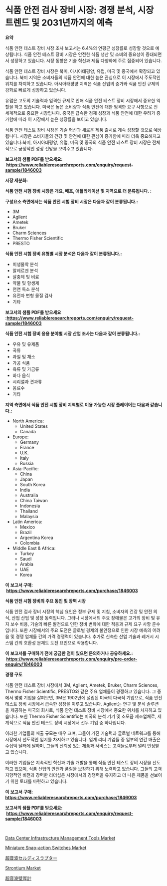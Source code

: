 <p><h1>식품 안전 검사 장비 시장: 경쟁 분석, 시장 트렌드 및 2031년까지의 예측</h1></p><p><strong>요약</strong></p>
<p><p>식품 안전 테스트 장비 시장 조사 보고서는 6.4%의 연평균 성장률로 성장할 것으로 예상됩니다. 식품 안전 테스트 장비 시장은 안전한 식품 생산 및 소비의 중요성이 증대되면서 성장하고 있습니다. 시장 동향은 기술 혁신과 제품 다양화에 주로 집중되어 있습니다.</p><p>식품 안전 테스트 장비 시장은 북미, 아시아태평양, 유럽, 미국 및 중국에서 확장되고 있습니다. 북미 지역은 소비자들의 식품 안전에 대한 높은 관심으로 이 시장에서 주도적인 위치를 차지하고 있습니다. 아시아태평양 지역은 식품 산업의 증가와 식품 안전 규제의 강화로 빠르게 성장하고 있습니다. </p><p>유럽은 고도의 기술력과 엄격한 규제로 인해 식품 안전 테스트 장비 시장에서 중요한 역할을 하고 있습니다. 미국은 높은 소비량과 식품 안전에 대한 엄격한 요구 사항으로 전 세계적으로 중요한 시장입니다. 중국은 급속한 경제 성장과 식품 안전에 대한 우려가 증가함에 따라 이 시장에서 높은 성장률을 보이고 있습니다. </p><p>식품 안전 테스트 장비 시장은 기술 혁신과 새로운 제품 출시로 계속 성장할 것으로 예상됩니다. 시장은 소비자들의 건강 및 안전에 대한 관심이 증가함에 따라 더욱 중요해지고 있습니다.북미, 아시아태평양, 유럽, 미국 및 중국의 식품 안전 테스트 장비 시장은 전체적으로 긍정적인 성장 전망을 보여주고 있습니다.</p></p>
<p><strong>보고서의 샘플 PDF를 받으세요: &nbsp;<a href="https://www.reliableresearchreports.com/enquiry/request-sample/1846003">https://www.reliableresearchreports.com/enquiry/request-sample/1846003</a></strong></p>
<p><strong>시장 세분화:</strong></p>
<p><strong> 식품 안전 시험 장비 시장은 개요, 배포, 애플리케이션 및 지역으로 더 분류됩니다. :</strong></p>
<p><strong>구성요소 측면에서는 식품 안전 시험 장비 시장은 다음과 같이 분류됩니다.:</strong></p>
<p><ul><li>3M</li><li>Agilent</li><li>Ametek</li><li>Bruker</li><li>Charm Sciences</li><li>Thermo Fisher Scientific</li><li>PRESTO</li></ul></p>
<p><strong> 식품 안전 시험 장비 유형별 시장 분석은 다음과 같이 분류됩니다.:</strong></p>
<p><ul><li>미생물학 분석</li><li>알레르겐 분석</li><li>살충제 및 비료</li><li>약물 및 항생제</li><li>천연 독소 분석</li><li>유전자 변형 물질 검사</li><li>기타</li></ul></p>
<p><strong>보고서의 샘플 PDF를 받으세요 :<a href="https://www.reliableresearchreports.com/enquiry/request-sample/1846003">https://www.reliableresearchreports.com/enquiry/request-sample/1846003</a></strong></p>
<p><strong> 식품 안전 시험 장비 응용 분야별 시장 산업 조사는 다음과 같이 분류됩니다.:</strong></p>
<p><ul><li>우유 및 유제품</li><li>곡류</li><li>과일 및 채소</li><li>가공 식품</li><li>육류 및 가금류</li><li>바다 음식</li><li>시리얼과 견과류</li><li>음료수</li><li>기타</li></ul></p>
<p><strong>지역 측면에서 식품 안전 시험 장비 지역별로 이용 가능한 시장 플레이어는 다음과 같습니다.:</strong></p>
<p><ul>
    <li>
        North America:
        <ul>
            <li>United States</li>
            <li>Canada</li>
        </ul>
    </li>
    <li>
        Europe:
        <ul>
            <li>Germany</li>
            <li>France</li>
            <li>U.K.</li>
            <li>Italy</li>
            <li>Russia</li>
        </ul>
    </li>
    <li>
        Asia-Pacific:
        <ul>
            <li>China</li>
            <li>Japan</li>
            <li>South Korea</li>
            <li>India</li>
            <li>Australia</li>
            <li>China Taiwan</li>
            <li>Indonesia</li>
            <li>Thailand</li>
            <li>Malaysia</li>
        </ul>
    </li>
    <li>
        Latin America:
        <ul>
            <li>Mexico</li>
            <li>Brazil</li>
            <li>Argentina Korea</li>
            <li>Colombia</li>
        </ul>
    </li>
    <li>
        Middle East & Africa:
        <ul>
            <li>Turkey</li>
            <li>Saudi</li>
            <li>Arabia</li>
            <li>UAE</li>
            <li>Korea</li>
        </ul>
    </li>
    </ul></p>
<p><strong>이 보고서 구매: &nbsp;<a href="https://www.reliableresearchreports.com/purchase/1846003">https://www.reliableresearchreports.com/purchase/1846003</a></strong></p>
<p><strong>식품 안전 시험 장비의 주요 동인 및 장벽 시장</strong></p>
<p><p>식품 안전 검사 장비 시장의 핵심 요인은 정부 규제 및 지침, 소비자의 건강 및 안전 의식, 산업 산업 및 성장 동력입니다. 그러나 시장에서의 주요 장애물은 고가의 장비 및 유지 보수 비용, 기술의 빠른 발전으로 인한 장비 변화에 대한 적응과 규제 요구 사항 준수입니다. 또한 시장에서의 주요 도전은 글로벌 경제의 불안정으로 인한 시장 예측의 어려움 및 경쟁 업체들 간의 가격 경쟁력이 있습니다. 추가로 신속한 산업 기술과 레거시 시스템 간의 호환성 문제도 도전 요인으로 작용합니다.</p></p>
<p><strong>이 보고서를 구매하기 전에 궁금한 점이 있으면 문의하거나 공유하세요.: &nbsp;<a href="https://www.reliableresearchreports.com/enquiry/pre-order-enquiry/1846003">https://www.reliableresearchreports.com/enquiry/pre-order-enquiry/1846003</a></strong></p>
<p><strong>경쟁 구도</strong></p>
<p><p>식품 안전 테스트 장비 시장에서 3M, Agilent, Ametek, Bruker, Charm Sciences, Thermo Fisher Scientific, PRESTO와 같은 주요 업체들이 경쟁하고 있습니다. 그 중에서 몇몇 기업을 살펴보면, 3M은 1902년에 설립된 미국의 다국적 기업으로, 식품 안전 테스트 장비 시장에서 급속한 성장을 이루고 있습니다. Agilent는 연구 및 분석 솔루션을 제공하는 미국의 회사로, 식품 안전 테스트 장비 시장에서 중요한 위치를 차지하고 있습니다. 또한 Thermo Fisher Scientific는 미국의 분석 기기 및 소모품 제조업체로, 세계적으로 식품 안전 테스트 장비 시장에서 선두 기업 중 하나입니다.</p><p>이러한 기업들의 매출 규모는 매우 크며, 그들이 가진 기술력과 글로벌 네트워크를 통해 시장에서 선도적인 입지를 차지하고 있습니다. 업계 리더 기업들 중 일부의 연간 매출은 수십억 달러에 달하며, 그들의 신뢰성 있는 제품과 서비스는 고객들로부터 널리 인정받고 있습니다.</p><p>이러한 기업들은 지속적인 혁신과 기술 개발을 통해 식품 안전 테스트 장비 시장을 선도하고 있으며, 식품 산업의 안전과 품질을 보장하기 위해 노력하고 있습니다. 그들의 고객지향적인 비전과 강력한 리더십은 시장에서의 경쟁력을 유지하고 더 나은 제품을 선보이기 위한 토대를 마련하고 있습니다.</p></p>
<p><strong>이 보고서 구매: &nbsp; <a href="https://www.reliableresearchreports.com/purchase/1846003">https://www.reliableresearchreports.com/purchase/1846003</a></strong></p>
<p><strong>보고서의 샘플 PDF를 받으세요: &nbsp;<a href="https://www.reliableresearchreports.com/enquiry/request-sample/1846003">https://www.reliableresearchreports.com/enquiry/request-sample/1846003</a></strong><strong></strong></p>
<p>&nbsp;</p>
<p><p><a href="https://issuu.com/reportprime-2/docs/data-center-infrastructure-management-tools-market">Data Center Infrastructure Management Tools Market</a></p><p><a href="https://view.publitas.com/reportprime-1/miniature-snap-action-switches-market-centers-on-aspects-such-as-market-growth-market-share-market-opportunity-and-projected-forecasts-spanning-from-2023-to-2030/">Miniature Snap-action Switches Market</a></p><p><a href="https://github.com/lababdou/Market-Research-Report-List-2/blob/main/7020085190931.md">超音波セルディスラプター</a></p><p><a href="https://github.com/NorbertYates/Market-Research-Report-List-4/blob/main/strontium-market.md">Strontium Market</a></p><p><a href="https://github.com/bevdtkn4419963/Market-Research-Report-List-1/blob/main/3152675190932.md">超音波壁厚計</a></p></p>